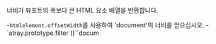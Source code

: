 너비가 뷰포트의 폭보다 큰 HTML 요소 배열을 반환합니다.

-`htmlelement.offsetWidth`를 사용하여 'document'의 너비를 얻으십시오.
-`atray.prototype.filter ()``docum